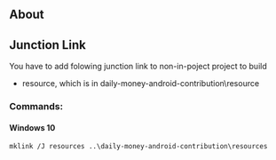 
## About

## Junction Link

You have to add folowing junction link to non-in-poject project to build

* resource, which is in daily-money-android-contribution\resource

### Commands:
#### Windows 10

    mklink /J resources ..\daily-money-android-contribution\resources